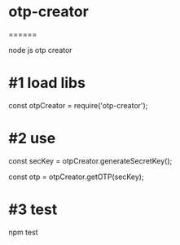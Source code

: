 # otp-creator
======

node js otp creator

#1 load libs
======

const otpCreator = require('otp-creator');

#2 use
======

const secKey = otpCreator.generateSecretKey();

const otp = otpCreator.getOTP(secKey);

#3 test
======

npm test
